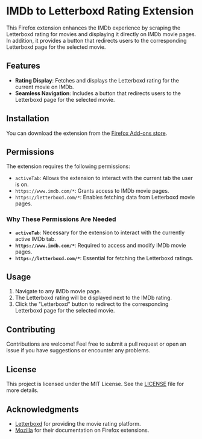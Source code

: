 # IMDb to Letterboxd Rating Extension

This Firefox extension enhances the IMDb experience by scraping the Letterboxd rating for movies and displaying it directly on IMDb movie pages. In addition, it provides a button that redirects users to the corresponding Letterboxd page for the selected movie.

## Features

- **Rating Display**: Fetches and displays the Letterboxd rating for the current movie on IMDb.
- **Seamless Navigation**: Includes a button that redirects users to the Letterboxd page for the selected movie.

## Installation

You can download the extension from the [Firefox Add-ons store](https://addons.mozilla.org/firefox/addon/imdb-to-letterboxd/).

## Permissions

The extension requires the following permissions:

- `activeTab`: Allows the extension to interact with the current tab the user is on.
- `https://www.imdb.com/*`: Grants access to IMDb movie pages.
- `https://letterboxd.com/*`: Enables fetching data from Letterboxd movie pages.

### Why These Permissions Are Needed

- **`activeTab`**: Necessary for the extension to interact with the currently active IMDb tab.
- **`https://www.imdb.com/*`**: Required to access and modify IMDb movie pages.
- **`https://letterboxd.com/*`**: Essential for fetching the Letterboxd ratings.

## Usage

1. Navigate to any IMDb movie page.
2. The Letterboxd rating will be displayed next to the IMDb rating.
3. Click the "Letterboxd" button to redirect to the corresponding Letterboxd page for the selected movie.

## Contributing

Contributions are welcome! Feel free to submit a pull request or open an issue if you have suggestions or encounter any problems.

## License

This project is licensed under the MIT License. See the [LICENSE](LICENSE) file for more details.

## Acknowledgments

- [Letterboxd](https://letterboxd.com/) for providing the movie rating platform.
- [Mozilla](https://developer.mozilla.org/) for their documentation on Firefox extensions.
